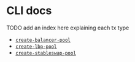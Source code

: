 # CLI docs

TODO add an index here explaining each tx type

- [`create-balancer-pool`](./create-pool.md)
- [`create-lbp-pool`](./create-lbp-pool.md)
- [`create-stableswap-pool`](./create-stableswap-pool.md)
